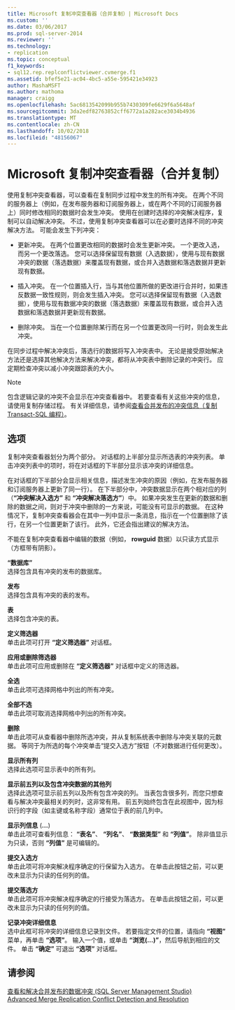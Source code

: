 ```yaml
---
title: Microsoft 复制冲突查看器（合并复制）| Microsoft Docs
ms.custom: ''
ms.date: 03/06/2017
ms.prod: sql-server-2014
ms.reviewer: ''
ms.technology:
- replication
ms.topic: conceptual
f1_keywords:
- sql12.rep.replconflictviewer.cvmerge.f1
ms.assetid: bfef5e21-ac04-4bc5-a55e-595421e34923
author: MashaMSFT
ms.author: mathoma
manager: craigg
ms.openlocfilehash: 5ac6813542099b955b7430309fe6629f6a5648af
ms.sourcegitcommit: 3da2edf82763852cff6772a1a282ace3034b4936
ms.translationtype: MT
ms.contentlocale: zh-CN
ms.lasthandoff: 10/02/2018
ms.locfileid: "48156067"
---
```

# <a name="microsoft-replication-conflict-viewer-merge-replication"></a>Microsoft 复制冲突查看器（合并复制）
  使用复制冲突查看器，可以查看在复制同步过程中发生的所有冲突。 在两个不同的服务器上（例如，在发布服务器和订阅服务器上，或在两个不同的订阅服务器上）同时修改相同的数据时会发生冲突。 使用在创建时选择的冲突解决程序，复制可以自动解决冲突。 不过，使用复制冲突查看器可以在必要时选择不同的冲突解决方法。 可能会发生下列冲突：  
  
-   更新冲突。 在两个位置更改相同的数据时会发生更新冲突。 一个更改入选，而另一个更改落选。 您可以选择保留现有数据（入选数据），使用与现有数据冲突的数据（落选数据）来覆盖现有数据，或合并入选数据和落选数据并更新现有数据。  
  
-   插入冲突。 在一个位置插入行，当与其他位置所做的更改进行合并时，如果违反数据一致性规则，则会发生插入冲突。 您可以选择保留现有数据（入选数据），使用与现有数据冲突的数据（落选数据）来覆盖现有数据，或合并入选数据和落选数据并更新现有数据。  
  
-   删除冲突。 当在一个位置删除某行而在另一个位置更改同一行时，则会发生此冲突。  
  
 在同步过程中解决冲突后，落选行的数据将写入冲突表中。 无论是接受原始解决方法还是选择其他解决方法来解决冲突，都将从冲突表中删除记录的冲突行。 应定期检查冲突以减小冲突跟踪表的大小。  
  
> [!NOTE]  
>  包含逻辑记录的冲突不会显示在冲突查看器中。 若要查看有关这些冲突的信息，请使用复制存储过程。 有关详细信息，请参阅[查看合并发布的冲突信息（复制 Transact-SQL 编程）](view-conflict-information-for-merge-publications.md)。  
  
## <a name="options"></a>选项  
 复制冲突查看器划分为两个部分。 对话框的上半部分显示所选表的冲突列表。 单击冲突列表中的项时，将在对话框的下半部分显示该冲突的详细信息。  
  
 在对话框的下半部分会显示相关信息，描述发生冲突的原因（例如，在发布服务器和订阅服务器上更新了同一行）。 在下半部分中，冲突数据显示在两个相对应的列（**“冲突解决入选方”** 和 **“冲突解决落选方”**）中。 如果冲突发生在更新的数据和删除的数据之间，则对于冲突中删除的一方来说，可能没有可显示的数据。 在这种情况下，复制冲突查看器会在其中一列中显示一条消息，指示在一个位置删除了该行，在另一个位置更新了该行。 此外，它还会指出建议的解决方法。  
  
 不能在复制冲突查看器中编辑的数据（例如， **rowguid** 数据）以只读方式显示（方框带有阴影）。  
  
 **“数据库”**  
 选择包含具有冲突的发布的数据库。  
  
 **发布**  
 选择包含具有冲突的表的发布。  
  
 **表**  
 选择包含冲突的表。  
  
 **定义筛选器**  
 单击此项可打开 **“定义筛选器”** 对话框。  
  
 **应用或删除筛选器**  
 单击此项可应用或删除在 **“定义筛选器”** 对话框中定义的筛选器。  
  
 **全选**  
 单击此项可选择网格中列出的所有冲突。  
  
 **全部不选**  
 单击此项可取消选择网格中列出的所有冲突。  
  
 **删除**  
 单击此项可从查看器中删除所选冲突，并从复制系统表中删除与冲突关联的元数据。 等同于为所选的每个冲突单击“提交入选方”按钮（不对数据进行任何更改）。  
  
 **显示所有列**  
 选择此选项可显示表中的所有列。  
  
 **显示前五列以及包含冲突数据的其他列**  
 选择此选项可显示前五列以及所有包含冲突的列。 当表包含很多列，而您只想查看与解决冲突最相关的列时，这非常有用。 前五列始终包含在此视图中，因为标识行的字段（如主键或名称字段）通常位于表的前几列中。  
  
 **显示列信息** (**…**)  
 单击此项可查看列信息： **“表名”**、 **“列名”**、 **“数据类型”** 和 **“列值”**。 除非值显示为只读，否则 **“列值”** 是可编辑的。  
  
 **提交入选方**  
 单击此项可将冲突解决程序确定的行保留为入选方。 在单击此按钮之前，可以更改未显示为只读的任何列的值。  
  
 **提交落选方**  
 单击此项可将冲突解决程序确定的行接受为落选方。 在单击此按钮之前，可以更改未显示为只读的任何列的值。  
  
 **记录冲突详细信息**  
 选中此框可将冲突的详细信息记录到文件。 若要指定文件的位置，请指向 **“视图”** 菜单，再单击 **“选项”**。 输入一个值，或单击 **“浏览(...)”**，然后导航到相应的文件。 单击 **“确定”** 可退出 **“选项”** 对话框。  
  
## <a name="see-also"></a>请参阅  
 [查看和解决合并发布的数据冲突 (SQL Server Management Studio)](view-and-resolve-data-conflicts-for-merge-publications.md)   
 [Advanced Merge Replication Conflict Detection and Resolution](merge/advanced-merge-replication-conflict-detection-and-resolution.md)  
  
  
